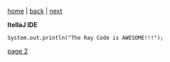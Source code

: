 [home](./page01.md) | [back](./page01.md) | [next](./page02.md)


**ItellaJ IDE**

```
System.out.println("The Ray Code is AWESOME!!!");
```



[page 2](./page02.md)
